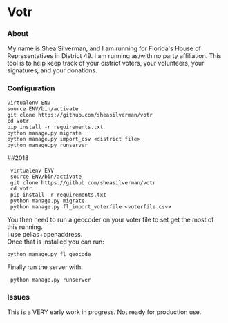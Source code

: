 # Votr
### About
My name is Shea Silverman, and I am running for Florida's House of 
Representatives in District 49.  I am running as/with no party 
affiliation. This tool is to help keep track of your district voters, 
your volunteers, your signatures, and your donations.
### Configuration

 ``` 
 virtualenv ENV 
 source ENV/bin/activate 
 git clone https://github.com/sheasilverman/votr 
 cd votr
 pip install -r requirements.txt 
 python manage.py migrate 
 python manage.py import_csv <district file> 
 python manage.py runserver 
```

##2018

```
 virtualenv ENV 
 source ENV/bin/activate 
 git clone https://github.com/sheasilverman/votr 
 cd votr
 pip install -r requirements.txt 
 python manage.py migrate 
 python manage.py fl_import_voterfile <voterfile.csv>
```

You then need to run a geocoder on your voter file to set get the most of this running.  
I use pelias+openaddress.  
Once that is installed you can run:

```
python manage.py fl_geocode
```

Finally run the server with:
```
 python manage.py runserver 
```

### Issues
This is a VERY early work in progress.  Not ready for production use.
